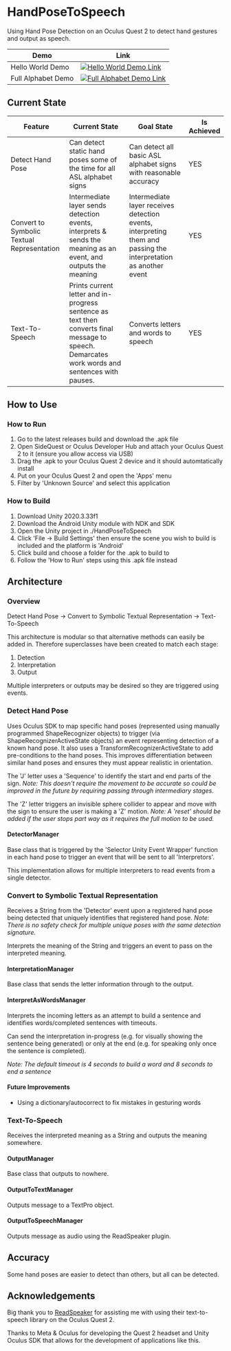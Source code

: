 # HandPoseToSpeech
Using Hand Pose Detection on an Oculus Quest 2 to detect hand gestures and output as speech.

| Demo | Link |
|--|--|
| Hello World Demo | [![Hello World Demo Link](https://img.youtube.com/vi/AwRV_NDzUMU/0.jpg)](https://www.youtube.com/watch?v=AwRV_NDzUMU) |
| Full Alphabet Demo | [![Full Alphabet Demo Link](https://img.youtube.com/vi/Gwr927PJszo/0.jpg)](https://www.youtube.com/watch?v=Gwr927PJszo) |

## Current State

| Feature | Current State | Goal State | Is Achieved |
|--|--|--|--|
| Detect Hand Pose | Can detect static hand poses some of the time for all ASL alphabet signs | Can detect all basic ASL alphabet signs with reasonable accuracy | YES |
| Convert to Symbolic Textual Representation | Intermediate layer sends detection events, interprets & sends the meaning as an event, and outputs the meaning | Intermediate layer receives detection events, interpreting them and passing the interpretation as another event | YES |
| Text-To-Speech | Prints current letter and in-progress sentence as text then converts final message to speech. Demarcates work words and sentences with pauses. | Converts letters and words to speech | YES |

## How to Use

### How to Run

1. Go to the latest releases build and download the .apk file
1. Open SideQuest or Oculus Developer Hub and attach your Oculus Quest 2 to it (ensure you allow access via USB)
1. Drag the .apk to your Oculus Quest 2 device and it should automtatically install
1. Put on your Oculus Quest 2 and open the 'Apps' menu
1. Filter by 'Unknown Source' and select this application

### How to Build

1. Download Unity 2020.3.33f1
1. Download the Android Unity module with NDK and SDK
1. Open the Unity project in ./HandPoseToSpeech
1. Click 'File -> Build Settings' then ensure the scene you wish to build is included and the platform is 'Android'
1. Click build and choose a folder for the .apk to build to
1. Follow the 'How to Run' steps using this .apk file instead

## Architecture

### Overview

Detect Hand Pose -> Convert to Symbolic Textual Representation -> Text-To-Speech

This architecture is modular so that alternative methods can easily be added in. Therefore superclasses have been created to match each stage:

1. Detection
1. Interpretation
1. Output

Multiple interpreters or outputs may be desired so they are triggered using events.

### Detect Hand Pose

Uses Oculus SDK to map specific hand poses (represented using manually programmed ShapeRecognizer objects) to trigger (via ShapeRecognizerActiveState objects) an event representing detection of a known hand pose. It also uses a TransformRecognizerActiveState to add pre-conditions to the hand poses. This improves differentiation between similar hand poses and ensures they must appear realistic in orientation.

The 'J' letter uses a 'Sequence' to identify the start and end parts of the sign.
*Note: This doesn't require the movement to be accurate so could be improved in the future by requiring passing through intermediary stages.*

The 'Z' letter triggers an invisible sphere collider to appear and move with the sign to ensure the user is making a 'Z' motion.
*Note: A 'reset' should be added if the user stops part way as it requires the full motion to be used.*

#### DetectorManager

Base class that is triggered by the 'Selector Unity Event Wrapper' function in each hand pose to trigger an event that will be sent to all 'Interpretors'.

This implementation allows for multiple interpreters to read events from a single detector.

### Convert to Symbolic Textual Representation

Receives a String from the 'Detector' event upon a registered hand pose being detected that uniquely identifies that registered hand pose. *Note: There is no safety check for multiple unique poses with the same detection signature.*

Interprets the meaning of the String and triggers an event to pass on the interpreted meaning.

#### InterpretationManager

Base class that sends the letter information through to the output.

#### InterpretAsWordsManager

Interprets the incoming letters as an attempt to build a sentence and identifies words/completed sentences with timeouts.

Can send the interpretation in-progress (e.g. for visually showing the sentence being generated) or only at the end (e.g. for speaking only once the sentence is completed).

*Note: The default timeout is 4 seconds to build a word and 8 seconds to end a sentence*

#### Future Improvements

* Using a dictionary/autocorrect to fix mistakes in gesturing words

### Text-To-Speech

Receives the interpreted meaning as a String and outputs the meaning somewhere.

#### OutputManager

Base class that outputs to nowhere.

#### OutputToTextManager

Outputs message to a TextPro object.

#### OutputToSpeechManager

Outputs message as audio using the ReadSpeaker plugin.

## Accuracy

Some hand poses are easier to detect than others, but all can be detected.

## Acknowledgements

Big thank you to [ReadSpeaker](https://www.readspeaker.com/) for assisting me with using their text-to-speech library on the Oculus Quest 2.

Thanks to Meta & Oculus for developing the Quest 2 headset and Unity Oculus SDK that allows for the development of applications like this.
